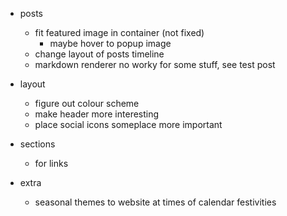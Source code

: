 - posts
	- fit featured image in container (not fixed)
		- maybe hover to popup image
	- change layout of posts timeline
	- markdown renderer no worky for some stuff, see test post
- layout
	- figure out colour scheme
	- make header more interesting
	- place social icons someplace more important
- sections
	- for links

- extra
	- seasonal themes to website at times of calendar festivities
